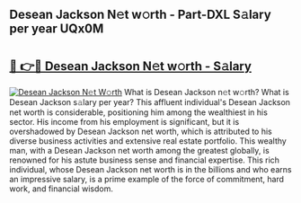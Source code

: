## Desean Jackson N𝚎t w𝚘rth - Part-DXL S𝚊lary per year UQx0M

# <h2><a href="http://gc2z9gv.nevu.top/?p=Desean+Jackson">🔗 👉🔴 Desean Jackson N𝚎t w𝚘rth - S𝚊lary</a></h2>

[![Desean Jackson N𝚎t W𝚘rth](https://i.imgur.com/Oavwk0R.jpeg)](http://gc2z9gv.nevu.top/?p=Desean+Jackson)
What is Desean Jackson n𝚎t w𝚘rth? What is Desean Jackson s𝚊lary per year?
This affluent individual's Desean Jackson net worth is considerable, positioning him among the wealthiest in his sector. His income from his employment is significant, but it is overshadowed by Desean Jackson net worth, which is attributed to his diverse business activities and extensive real estate portfolio. This wealthy man, with a Desean Jackson net worth among the greatest globally, is renowned for his astute business sense and financial expertise. This rich individual, whose Desean Jackson net worth is in the billions and who earns an impressive salary, is a prime example of the force of commitment, hard work, and financial wisdom.
